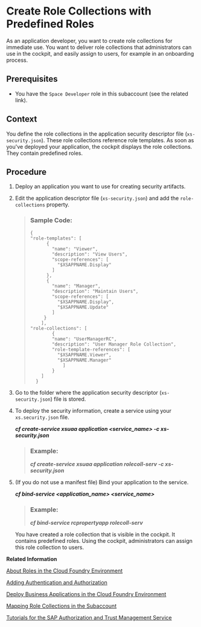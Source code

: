 <!-- loiofe750543788a40b79a49854590ad0b11 -->

# Create Role Collections with Predefined Roles

As an application developer, you want to create role collections for immediate use. You want to deliver role collections that administrators can use in the cockpit, and easily assign to users, for example in an onboarding process.



<a name="loiofe750543788a40b79a49854590ad0b11__prereq_frc_plx_fjb"/>

## Prerequisites

-   You have the `Space Developer` role in this subaccount \(see the related link\).




<a name="loiofe750543788a40b79a49854590ad0b11__context_w53_ybc_h4b"/>

## Context

You define the role collections in the application security descriptor file \(`xs-security.json`\). These role collections reference role templates. As soon as you've deployed your application, the cockpit displays the role collections. They contain predefined roles.



<a name="loiofe750543788a40b79a49854590ad0b11__steps_x53_ybc_h4b"/>

## Procedure

1.  Deploy an application you want to use for creating security artifacts.

2.  Edit the application descriptor file \(`xs-security.json`\) and add the `role-collections` property.

    > ### Sample Code:  
    > ```
    > {
    > "role-templates": [
    >       {
    >         "name": "Viewer",
    >         "description": "View Users",
    >         "scope-references": [
    >           "$XSAPPNAME.Display"
    >         ]
    >       },
    >       {
    >         "name": "Manager",
    >         "description": "Maintain Users",
    >         "scope-references": [
    >           "$XSAPPNAME.Display",
    >           "$XSAPPNAME.Update"
    >         ]
    >      }
    >     ],
    > "role-collections": [
    >         {
    >         "name": "UserManagerRC",
    >         "description": "User Manager Role Collection",
    >         "role-template-references": [
    >           "$XSAPPNAME.Viewer",
    >           "$XSAPPNAME.Manager"
    >             ]
    >         }
    >     ]
    >   }
    > 
    > ```

3.  Go to the folder where the application security descriptor \(`xs-security.json`\) file is stored.

4.  To deploy the security information, create a service using your `xs.security.json` file.

    ***cf create-service xsuaa application <service\_name\> -c xs-security.json***

    > ### Example:  
    > ***cf create-service xsuaa application rolecoll-serv -c xs-security.json***

5.  \(If you do not use a manifest file\) Bind your application to the service.

    ***cf bind-service <application\_name\> <service\_name\>***

    > ### Example:  
    > ***cf bind-service rcpropertyapp rolecoll-serv***

    You have created a role collection that is visible in the cockpit. It contains predefined roles. Using the cockpit, administrators can assign this role collection to users.


**Related Information**  


[About Roles in the Cloud Foundry Environment](../50-administration-and-ops/about-roles-in-the-cloud-foundry-environment-0907638.md "Roles determine which features users can view and access, and which actions they can initiate.")

[Adding Authentication and Authorization](adding-authentication-and-authorization-419ae2e.md "Developers create authorization information for business users in their environment and deploy this information in an application. They make this available to administrators, who complete the authorization setup and assign the authorizations to business users.")

[Deploy Business Applications in the Cloud Foundry Environment](deploy-business-applications-in-the-cloud-foundry-environment-4946ea5.md "When an application for the Cloud Foundry environment resides in a folder on your local machine, you can deploy it and start it by executing the command line interface (CLI) command push. To deploy business applications bundled in a multitarget application archive, you have to use the command deploy-mta.")

[Mapping Role Collections in the Subaccount](../50-administration-and-ops/mapping-role-collections-in-the-subaccount-9e1bf57.md "You have arranged roles in role collections, and now want to assign or map these role collections to business users.")

[Tutorials for the SAP Authorization and Trust Management Service](tutorials-for-the-sap-authorization-and-trust-management-service-902ae80.md "Follow the tutorials below to get familiar with the SAP Authorization and Trust Management service in the Cloud Foundry environment of SAP BTP.")

